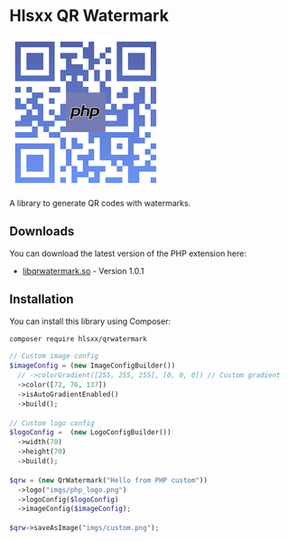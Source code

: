 # Hlsxx QR Watermark

![QR Code](https://github.com/hlsxx/qrwatermark_php/blob/master/imgs/custom.png)

A library to generate QR codes with watermarks.

## Downloads

You can download the latest version of the PHP extension here:

- [libqrwatermark.so](https://github.com/hlsxx/qrwatermark_php_extension/releases/tag/v1.0.1) - Version 1.0.1

## Installation

You can install this library using Composer:

```bash
composer require hlsxx/qrwatermark
```

```php
// Custom image config
$imageConfig = (new ImageConfigBuilder())
  // ->colorGradient([255, 255, 255], [0, 0, 0]) // Custom gradient
  ->color([72, 76, 137])
  ->isAutoGradientEnabled()
  ->build();

// Custom logo config
$logoConfig =  (new LogoConfigBuilder())
  ->width(70)
  ->height(70)
  ->build();

$qrw = (new QrWatermark("Hello from PHP custom"))
  ->logo("imgs/php_logo.png")
  ->logoConfig($logoConfig)
  ->imageConfig($imageConfig);

$qrw->saveAsImage("imgs/custom.png");
```

